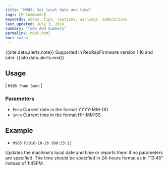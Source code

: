 ```yaml
---
title: "M905: Set local date and time" 
tags: [M-Commands]
keywords: notes, tips, cautions, warnings, admonitions
last_updated: July 3, 2016
summary: "ToDo Add Summary"
permalink: M905.html
toc: false
---
```


{{site.data.alerts.note}}
Supported in RepRapFirmware version 1.16 and later.
{{site.data.alerts.end}}

## Usage ##

| `M905 Pnnn Snnn` | 

### Parameters ###
+ `Pnnn` Current date in the format YYYY-MM-DD
+ `Snnn` Current time in the format HH:MM:SS

## Example ##

+ `M905 P2016-10-26 S00:23:12`

Updates the machine's local date and time or reports them if no parameters are specified. The time should be specified in 24-hours format as in "13:45" instead of 1:45PM.
